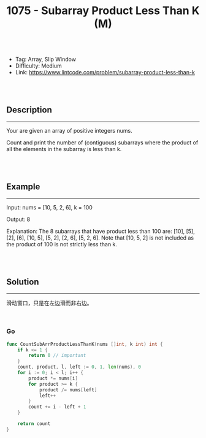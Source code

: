 # <center>1075 - Subarray Product Less Than K (M)</center> 



<br></br>

* Tag: Array, Slip Window
* Difficulty: Medium
* Link: https://www.lintcode.com/problem/subarray-product-less-than-k

<br></br>



## Description
----
Your are given an array of positive integers nums.

Count and print the number of (contiguous) subarrays where the product of all the elements in the subarray is less than k.

<br></br>



## Example
----
Input: nums = [10, 5, 2, 6], k = 100

Output: 8

Explanation: The 8 subarrays that have product less than 100 are: [10], [5], [2], [6], [10, 5], [5, 2], [2, 6], [5, 2, 6].
Note that [10, 5, 2] is not included as the product of 100 is not strictly less than k.

<br></br>



## Solution
----
滑动窗口，只是在左边滑而非右边。

<br>


### Go
```go
func CountSubArrProductLessThanK(nums []int, k int) int {
	if k <= 1 {
		return 0 // important
	}
	count, product, l, left := 0, 1, len(nums), 0
	for i := 0; i < l; i++ {
		product *= nums[i]
		for product >= k {
			product /= nums[left]
			left++
		}
		count += i - left + 1
	}

	return count
}
```

<br>
